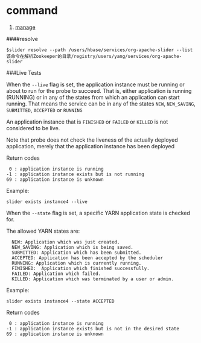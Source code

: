 # command
1. [manage](http://slider.incubator.apache.org/docs/manpage.html)

####resolve
```
$slider resolve --path /users/hbase/services/org-apache-slider --list
该命令在解析Zookeeper的目录/registry/users/yang/services/org-apache-slider
```
###Live Tests

When the `--live` flag is set, the application instance must be running or about to run for the probe to succeed. That is, either application is running (RUNNING) or in any of the states from which an application can start running. That means the service can be in any of the states `NEW`, `NEW_SAVING`, `SUBMITTED`, `ACCEPTED` or `RUNNING`

An application instance that is `FINISHED` or `FAILED` or `KILLED` is not considered to be live.

Note that probe does not check the liveness of the actually deployed application, merely that the application instance has been deployed

Return codes
```
 0 : application instance is running
-1 : application instance exists but is not running
69 : application instance is unknown
```
Example:
```
slider exists instance4 --live
```
When the `--state` flag is set, a specific YARN application state is checked for.

The allowed YARN states are:
```
  NEW: Application which was just created.
  NEW_SAVING: Application which is being saved.
  SUBMITTED: Application which has been submitted. 
  ACCEPTED: Application has been accepted by the scheduler
  RUNNING: Application which is currently running. 
  FINISHED:  Application which finished successfully. 
  FAILED: Application which failed.
  KILLED: Application which was terminated by a user or admin.
  ```
Example:
```
slider exists instance4 --state ACCEPTED
```
Return codes
```
 0 : application instance is running
-1 : application instance exists but is not in the desired state
69 : application instance is unknown
```
